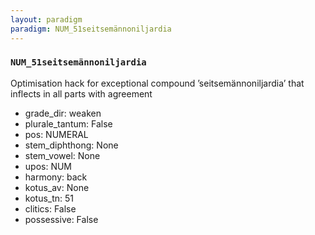 ```yaml
---
layout: paradigm
paradigm: NUM_51seitsemännoniljardia
---
```

### ` NUM_51seitsemännoniljardia `

Optimisation hack for exceptional compound ’seitsemännoniljardia’ that inflects in all parts with agreement
* grade_dir: weaken
* plurale_tantum: False
* pos: NUMERAL
* stem_diphthong: None
* stem_vowel: None
* upos: NUM
* harmony: back
* kotus_av: None
* kotus_tn: 51
* clitics: False
* possessive: False
